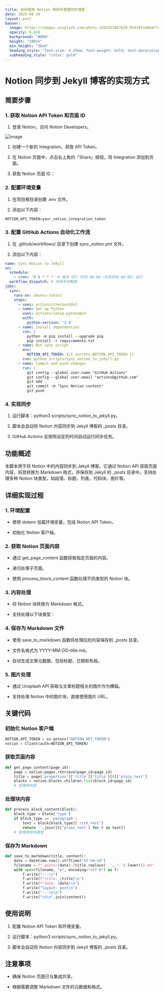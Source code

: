 ```yaml
---
title: 如何使用 Notion 来同步管理你的博客
date: 2025-09-19
layout: post
banner:
  image: https://images.unsplash.com/photo-1581552667629-95439fadbbef?crop=entropy&cs=tinysrgb&fit=max&fm=jpg&ixid=M3w2OTIwMzJ8MHwxfHJhbmRvbXx8fHx8fHx8fDE3NTgyOTE1NzR8&ixlib=rb-4.1.0&q=80&w=1080
  opacity: 0.618
  background: "#000"
  height: "100vh"
  min_height: "38vh"
  heading_style: "font-size: 4.25em; font-weight: bold; text-decoration: underline"
  subheading_style: "color: gold"
---
```


# Notion 同步到 Jekyll 博客的实现方式

## 简要步骤

### 1. 获取 Notion API Token 和页面 ID

1. 登录 Notion，访问 Notion Developers。

![image](https://prod-files-secure.s3.us-west-2.amazonaws.com/a7a0cc5a-89b9-4cda-8686-1fba0ca52f40/d19c1afe-dea5-4312-9333-786b0ba83054/image.png?X-Amz-Algorithm=AWS4-HMAC-SHA256&X-Amz-Content-Sha256=UNSIGNED-PAYLOAD&X-Amz-Credential=ASIAZI2LB466QAX2TBGC%2F20250919%2Fus-west-2%2Fs3%2Faws4_request&X-Amz-Date=20250919T141933Z&X-Amz-Expires=3600&X-Amz-Security-Token=IQoJb3JpZ2luX2VjEFwaCXVzLXdlc3QtMiJGMEQCIE8XmlnGTQ5o0NFq3DaWdvNO0dKY2O6kyzwRpsX4gQ%2FDAiBcGGtkRIdKDsrj2GqDVTZ3lDDZN7QSU8QxBI9FtgL%2BOCqIBAjV%2F%2F%2F%2F%2F%2F%2F%2F%2F%2F8BEAAaDDYzNzQyMzE4MzgwNSIM7rOpf0CRmBpAhjW6KtwDo9tFbAwcHr%2BHO1hkMAsWNYtgp%2FYmS2DaCDyOfhhVVVmsxtlKO0%2BJJER%2Fh11RfqYsNEBOZSsY47ZinuzxdwMTMF9wni9yWjLLT47Ks0TX0XzxFHBDQ6TEUyTfcafxGbZRLO3E0PgZ55B2XQGfeZwQTkGQhybw4a%2BLkW6OUWpfXm6iLRFqWczY7ruWgmeWC81JitI2AfhkyqJt0Z7yc3YeSaBZaNOtsh2Ll5DnPBY1E1Xbq0RslaGKtp48cF7MsJe1HFyGN%2BaxQOAhSuc23P3Fb%2FlYpb9eyQnLmQaZPWM%2F2W3HFmmHbp6ZxP5rL%2FRbdlMNWBpdmwFba4iUXDG5pbDDPHplycYZKD%2Fz6BdHc%2B1uVAzq16RWSCxz%2BD66%2B1S901tR307YounjcuN4woKSUgyJJUCwfhsEByEOCk6XnrhyqrRTOTfEldSCeNPjXpXOz0Y90ibt%2BdQZPFZTfiL9K9p4jHNhqFKopBw2XStGu1rUqFa0lu8plWCUFFNhrEO68oeOxx26jLT4GPx9AWeS8gw%2BCekGNeIz1RJ6WxMfQ6XJUQPzuOBnRxOgqga4iH214sYbLJ%2BJcd%2Fp6HzBDek5x1eg6%2B88iIHKc4ifYsz4AA%2F%2FYTSMA4H52hcEpSr1v7www%2F60xgY6pgH1EuDbMmJ08mn1kyFdFnMusMfKto3RzUbvyYYZohmM0reETmkFFf55UOCgJo9QovrRHx5aKfZfjgeAPwEIlwMMkl0lwisS0cQZjDKK8233jdV7yA0s1CdCfYMqD4Gu2k%2FZhyAXtf5TdUXNn%2FhLiC3QkIZAlhNOZKcnMLIzrJhh2qFIQR7NI6szckIv2kveGFA4%2F3NKK%2Fp2s%2FJ8yXsKQAXJLGjEWwBp&X-Amz-Signature=5a52ba23ea5fe11c36acdf3b64a7cf29ae75027f683aad44baf8211e38649d06&X-Amz-SignedHeaders=host&x-amz-checksum-mode=ENABLED&x-id=GetObject)

1. 创建一个新的 Integration，获取 API Token。

1. 在 Notion 页面中，点击右上角的「Share」按钮，将 Integration 添加到页面。

1. 获取 Notion 页面 ID：


### 2. 配置环境变量

1. 在项目根目录创建 .env 文件。

1. 添加以下内容：

```javascript
NOTION_API_TOKEN=your_notion_integration_token
```

### 3. 配置 GitHub Actions 自动化工作流

1. 在 .github/workflows/ 目录下创建 sync_notion.yml 文件。

1. 添加以下内容：

```yaml
name: Sync Notion to Jekyll
on:
  schedule:
    - cron: '0 0 * * *' # 每天 UTC 时间 00:00（北京时间 08:00）运行
  workflow_dispatch: # 支持手动触发
jobs:
  sync:
    runs-on: ubuntu-latest
    steps:
      - uses: actions/checkout@v3
      - name: Set up Python
        uses: actions/setup-python@v4
        with:
          python-version: '3.9'
      - name: Install dependencies
        run: |
          python -m pip install --upgrade pip
          pip install -r requirements.txt
      - name: Run sync script
        env:
          NOTION_API_TOKEN: ${{ secrets.NOTION_API_TOKEN }}
        run: python scripts/sync_notion_to_jekyll.py
      - name: Commit and push changes
        run: |
          git config --global user.name "GitHub Actions"
          git config --global user.email "actions@github.com"
          git add .
          git commit -m "Sync Notion content"
          git push
```

### 4. 实现同步

1. 运行脚本：python3 scripts/sync_notion_to_jekyll.py。

1. 脚本会自动将 Notion 内容同步到 Jekyll 博客的 _posts 目录。

1. GitHub Actions 会按照设定的时间自动运行同步任务。

## 功能概述

本脚本用于将 Notion 中的内容同步到 Jekyll 博客。它通过 Notion API 获取页面内容，将其转换为 Markdown 格式，并保存到 Jekyll 的 _posts 目录中。支持处理多种 Notion 块类型，如段落、标题、列表、代码块、图片等。

## 详细实现过程

### 1. 环境配置

- 使用 dotenv 加载环境变量，包括 Notion API Token。

- 初始化 Notion 客户端。

### 2. 获取 Notion 页面内容

- 通过 get_page_content 函数获取指定页面的内容。

- 递归处理子页面。

- 使用 process_block_content 函数处理不同类型的 Notion 块。

### 3. 内容处理

- 将 Notion 块转换为 Markdown 格式。

- 支持处理以下块类型：


### 4. 保存为 Markdown 文件

- 使用 save_to_markdown 函数将处理后的内容保存到 _posts 目录。

- 文件名格式为 YYYY-MM-DD-title.md。

- 自动生成文章元数据，包括标题、日期和布局。

### 5. 图片处理

- 通过 Unsplash API 获取与文章标题相关的图片作为横幅。

- 支持处理 Notion 中的图片块，直接使用图片 URL。

## 关键代码

### 初始化 Notion 客户端

```python
NOTION_API_TOKEN = os.getenv("NOTION_API_TOKEN")
notion = Client(auth=NOTION_API_TOKEN)
```

### 获取页面内容

```python
def get_page_content(page_id):
    page = notion.pages.retrieve(page_id=page_id)
    title = page['properties']['title']['title'][0]['plain_text']
    blocks = notion.blocks.children.list(block_id=page_id)
    # 处理块内容
```

### 处理块内容

```python
def process_block_content(block):
    block_type = block['type']
    if block_type == 'paragraph':
        text = block[block_type]['rich_text']
        return ''.join([t['plain_text'] for t in text])
    # 处理其他块类型
```

### 保存为 Markdown

```python
def save_to_markdown(title, content):
    date = datetime.now().strftime("%Y-%m-%d")
    filename = f"_posts/{date}-{title.replace(' ', '-').lower()}.md"
    with open(filename, "w", encoding="utf-8") as f:
        f.write("---\n")
        f.write(f"title: {title}\n")
        f.write(f"date: {date}\n")
        f.write("layout: post\n")
        f.write("---\n\n")
        f.write("\n\n".join(content))
```

## 使用说明

1. 配置 Notion API Token 和环境变量。

1. 运行脚本：python3 scripts/sync_notion_to_jekyll.py。

1. 脚本会自动将 Notion 内容同步到 Jekyll 博客的 _posts 目录。

## 注意事项

- 确保 Notion 页面已与集成共享。

- 根据需要调整 Markdown 文件的元数据和格式。